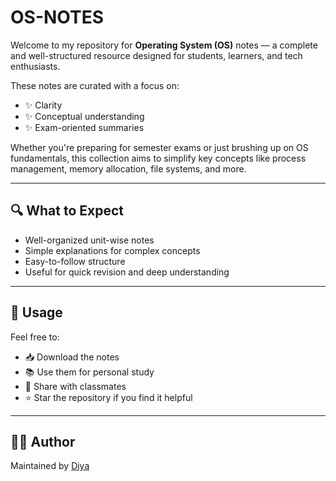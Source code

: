 # OS-NOTES

Welcome to my repository for **Operating System (OS)** notes — a complete and well-structured resource designed for students, learners, and tech enthusiasts.

These notes are curated with a focus on:
- ✨ Clarity
- ✨ Conceptual understanding
- ✨ Exam-oriented summaries

Whether you're preparing for semester exams or just brushing up on OS fundamentals, this collection aims to simplify key concepts like process management, memory allocation, file systems, and more.

---

## 🔍 What to Expect

- Well-organized unit-wise notes  
- Simple explanations for complex concepts  
- Easy-to-follow structure  
- Useful for quick revision and deep understanding

---

## 🚀 Usage

Feel free to:
- 📥 Download the notes
- 📚 Use them for personal study
- 🤝 Share with classmates
- ⭐ Star the repository if you find it helpful

---

## 👩‍💻 Author

Maintained by [Diya](https://github.com/Diya1422)
